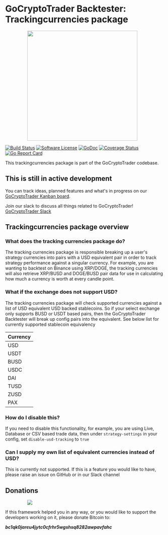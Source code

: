 # GoCryptoTrader Backtester: Trackingcurrencies package

<img src="/backtester/common/backtester.png?raw=true" width="350px" height="350px" hspace="70">


[![Build Status](https://github.com/thrasher-corp/gocryptotrader/actions/workflows/tests.yml/badge.svg?branch=master)](https://github.com/thrasher-corp/gocryptotrader/actions/workflows/tests.yml)
[![Software License](https://img.shields.io/badge/License-MIT-orange.svg?style=flat-square)](https://github.com/thrasher-corp/gocryptotrader/blob/master/LICENSE)
[![GoDoc](https://godoc.org/github.com/thrasher-corp/gocryptotrader?status.svg)](https://godoc.org/github.com/thrasher-corp/gocryptotrader/backtester/funding/trackingcurrencies)
[![Coverage Status](https://codecov.io/gh/thrasher-corp/gocryptotrader/graph/badge.svg?token=41784B23TS)](https://codecov.io/gh/thrasher-corp/gocryptotrader)
[![Go Report Card](https://goreportcard.com/badge/github.com/thrasher-corp/gocryptotrader)](https://goreportcard.com/report/github.com/thrasher-corp/gocryptotrader)


This trackingcurrencies package is part of the GoCryptoTrader codebase.

## This is still in active development

You can track ideas, planned features and what's in progress on our [GoCryptoTrader Kanban board](https://github.com/orgs/thrasher-corp/projects/3).

Join our slack to discuss all things related to GoCryptoTrader! [GoCryptoTrader Slack](https://join.slack.com/t/gocryptotrader/shared_invite/zt-38z8abs3l-gH8AAOk8XND6DP5NfCiG_g)

## Trackingcurrencies package overview

### What does the tracking currencies package do?
The tracking currencies package is responsible breaking up a user's strategy currencies into pairs with a USD equivalent pair in order to track strategy performance against a singular currency. For example, you are wanting to backtest on Binance using XRP/DOGE, the tracking currencies will also retrieve XRP/BUSD and DOGE/BUSD pair data for use in calculating how much a currency is worth at every candle point.

### What if the exchange does not support USD?
The tracking currencies package will check supported currencies against a list of USD equivalent USD backed stablecoins. So if your select exchange only supports BUSD or USDT based pairs, then the GoCryptoTrader Backtester will break up config pairs into the equivalent. See below list for currently supported stablecoin equivalency

| Currency |
|----------|
|USD       |
|USDT      |
|BUSD      |
|USDC      |
|DAI       |
|TUSD      |
|ZUSD      |
|PAX       |

### How do I disable this?
If you need to disable this functionality, for example, you are using Live, Database or CSV based trade data, then under `strategy-settings` in your config, set `disable-usd-tracking` to `true`

### Can I supply my own list of equivalent currencies instead of USD?
This is currently not supported. If this is a feature you would like to have, please raise an issue on GitHub or in our Slack channel

## Donations

<img src="https://github.com/thrasher-corp/gocryptotrader/blob/master/web/src/assets/donate.png?raw=true" hspace="70">

If this framework helped you in any way, or you would like to support the developers working on it, please donate Bitcoin to:

***bc1qk0jareu4jytc0cfrhr5wgshsq8282awpavfahc***

